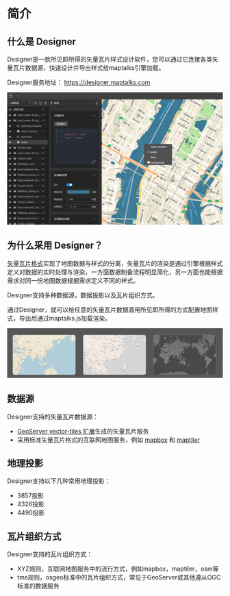 # 简介

## 什么是 Designer

Designer是一款所见即所得的矢量瓦片样式设计软件，您可以通过它连接各类矢量瓦片数据源，快速设计并导出样式给maptalks引擎加载。

Designer服务地址： https://designer.maptalks.com

![alt text](image-1.png)

## 为什么采用 Designer？

[矢量瓦片格式](../studio/basic/vt)实现了地图数据与样式的分离，矢量瓦片的渲染是通过引擎根据样式定义对数据的实时处理与渲染，一方面数据制备流程明显简化，另一方面也能根据需求对同一份地图数据根据需求定义不同的样式。

Designer支持多种数据源，数据投影以及瓦片组织方式。

通过Designer，就可以给任意的矢量瓦片数据源用所见即所得的方式配置地图样式，导出后通过maptalks.js加载渲染。

![alt text](image.png)

## 数据源
Designer支持的矢量瓦片数据源：

* [GeoServer vector-tiles 扩展](datasources/geoserver)生成的矢量瓦片服务
* 采用标准矢量瓦片格式的互联网地图服务，例如 [mapbox](https://mapbox.com) 和 [maptiler](https://maptiler.com)


## 地理投影
Designer支持以下几种常用地理投影：
* 3857投影
* 4326投影
* 4490投影

## 瓦片组织方式

Designer支持的瓦片组织方式：
* XYZ规则，互联网地图服务中的流行方式，例如mapbox，maptiler，osm等
* tms规则，osgeo标准中的瓦片组织方式，常见于GeoServer或其他遵从OGC标准的数据服务

